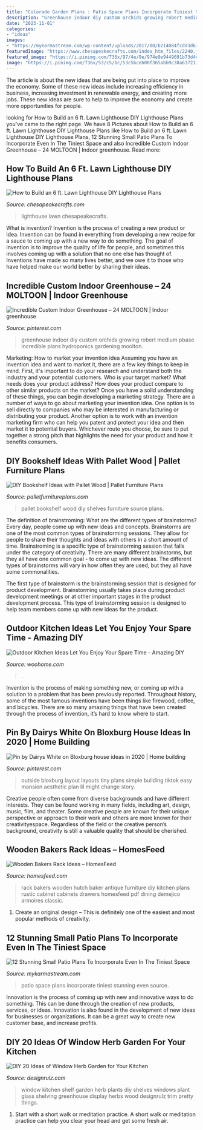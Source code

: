 ```yaml
---
title: "Colorado Garden Plans : Patio Space Plans Incorporate Tiniest Stunning Even Source"
description: "Greenhouse indoor diy custom orchids growing robert medium pbase incredible plans hydroponics gardening moolton"
date: "2023-11-01"
categories:
- "ideas"
images:
- "https://mykarmastream.com/wp-content/uploads/2017/08/b214084fcdd3d632b1741474968c83c3.jpg"
featuredImage: "https://www.chesapeakecrafts.com/index_htm_files/2240.jpg"
featured_image: "https://i.pinimg.com/736x/97/4e/9e/974e9e9449691b73d4caf8cbee2b1bc5.jpg"
image: "https://i.pinimg.com/736x/53/c5/bc/53c5bceb00f365abb9c38a6372171d8b.jpg"
---
```



The article is about the new ideas that are being put into place to improve the economy. Some of these new ideas include increasing efficiency in business, increasing investment in renewable energy, and creating more jobs. These new ideas are sure to help to improve the economy and create more opportunities for people.

	

		
looking for How to Build an 6 ft. Lawn Lighthouse DIY Lighthouse Plans you've came to the right page. We have 8 Pictures about How to Build an 6 ft. Lawn Lighthouse DIY Lighthouse Plans like How to Build an 6 ft. Lawn Lighthouse DIY Lighthouse Plans, 12 Stunning Small Patio Plans To Incorporate Even In The Tiniest Space and also Incredible Custom Indoor Greenhouse – 24 MOLTOON | Indoor greenhouse. Read more:
		
    
## How To Build An 6 Ft. Lawn Lighthouse DIY Lighthouse Plans

<img loading=lazy src="https://www.chesapeakecrafts.com/index_htm_files/2240.jpg" onerror="this.onerror=null;this.src='https://tse2.mm.bing.net/th?id=OIP.E0m59xqtO203NpsqFy-m7wHaJ4&amp;pid=15.1';" alt="How to Build an 6 ft. Lawn Lighthouse DIY Lighthouse Plans">

_Source: chesapeakecrafts.com_

>lighthouse lawn chesapeakecrafts. 

	

What is invention?
Invention is the process of creating a new product or idea. Invention can be found in everything from developing a new recipe for a sauce to coming up with a new way to do something. The goal of invention is to improve the quality of life for people, and sometimes this involves coming up with a solution that no one else has thought of. Inventions have made so many lives better, and we owe it to those who have helped make our world better by sharing their ideas.

    
## Incredible Custom Indoor Greenhouse – 24 MOLTOON | Indoor Greenhouse

<img loading=lazy src="https://i.pinimg.com/736x/53/c5/bc/53c5bceb00f365abb9c38a6372171d8b.jpg" onerror="this.onerror=null;this.src='https://tse1.mm.bing.net/th?id=OIP.wLT7Hn9ki8RG2RSGieVz8wHaJ3&amp;pid=15.1';" alt="Incredible Custom Indoor Greenhouse – 24 MOLTOON | Indoor greenhouse">

_Source: pinterest.com_

>greenhouse indoor diy custom orchids growing robert medium pbase incredible plans hydroponics gardening moolton. 

	

Marketing: How to market your invention idea
Assuming you have an invention idea and want to market it, there are a few key things to keep in mind. First, it's important to do your research and understand both the industry and your potential customers. Who is your target market? What needs does your product address? How does your product compare to other similar products on the market? Once you have a solid understanding of these things, you can begin developing a marketing strategy.
There are a number of ways to go about marketing your invention idea. One option is to sell directly to companies who may be interested in manufacturing or distributing your product. Another option is to work with an invention marketing firm who can help you patent and protect your idea and then market it to potential buyers. Whichever route you choose, be sure to put together a strong pitch that highlights the need for your product and how it benefits consumers.

    
## DIY Bookshelf Ideas With Pallet Wood | Pallet Furniture Plans

<img loading=lazy src="http://palletfurnitureplans.com/wp-content/uploads/2013/09/pallet-bookshelf-11.jpg" onerror="this.onerror=null;this.src='https://tse3.mm.bing.net/th?id=OIP.zMS_eV2-cdkiDsb-yINCJgHaJ3&amp;pid=15.1';" alt="DIY Bookshelf Ideas with Pallet Wood | Pallet Furniture Plans">

_Source: palletfurnitureplans.com_

>pallet bookshelf wood diy shelves furniture source plans. 

	

The definition of brainstroming: What are the different types of brainstorms?
Every day, people come up with new ideas and concepts. Brainstorms are one of the most common types of brainstorming sessions. They allow for people to share their thoughts and ideas with others in a short amount of time. Brainstroming is a specific type of brainstorming session that falls under the category of creativity. 
There are many different brainstorms, but they all have one common goal - to come up with new ideas. The different types of brainstorms will vary in how often they are used, but they all have some commonalities. 

The first type of brainstorm is the brainstorming session that is designed for product development. Brainstorming usually takes place during product development meetings or at other important stages in the product development process. This type of brainstorming session is designed to help team members come up with new ideas for the product.

    
## Outdoor Kitchen Ideas Let You Enjoy Your Spare Time - Amazing DIY

<img loading=lazy src="https://www.woohome.com/wp-content/uploads/2014/02/outdoor-kitchen-4.jpg" onerror="this.onerror=null;this.src='https://tse1.mm.bing.net/th?id=OIP.jcxSXCNgDdbCiHqAuxVTmAHaKe&amp;pid=15.1';" alt="Outdoor Kitchen Ideas Let You Enjoy Your Spare Time - Amazing DIY">

_Source: woohome.com_

>. 

	

Invention is the process of making something new, or coming up with a solution to a problem that has been previously reported. Throughout history, some of the most famous inventions have been things like firewood, coffee, and bicycles. There are so many amazing things that have been created through the process of invention, it’s hard to know where to start.

    
## Pin By Dairys White On Bloxburg House Ideas In 2020 | Home Building

<img loading=lazy src="https://i.pinimg.com/736x/97/4e/9e/974e9e9449691b73d4caf8cbee2b1bc5.jpg" onerror="this.onerror=null;this.src='https://tse2.mm.bing.net/th?id=OIP.fMpXmw_MMCHes_PUuwP-lwHaNK&amp;pid=15.1';" alt="Pin by Dairys White on Bloxburg house ideas in 2020 | Home building">

_Source: pinterest.com_

>outside bloxburg layout layouts tiny plans simple building tiktok easy mansion aesthetic plan lil might change story. 

	

Creative people often come from diverse backgrounds and have different interests. They can be found working in many fields, including art, design, music, film, and theater. Some creative people are known for their unique perspective or approach to their work and others are more known for their creativityespace. Regardless of the field or the creative person’s background, creativity is still a valuable quality that should be cherished.

    
## Wooden Bakers Rack Ideas – HomesFeed

<img loading=lazy src="https://homesfeed.com/wp-content/uploads/2015/10/Wooden-Baker-Rack-With-Classic-Style-And-Drawers.jpg" onerror="this.onerror=null;this.src='https://tse2.mm.bing.net/th?id=OIP.kxt1IhdnlbaEP_T9upO3qQHaL9&amp;pid=15.1';" alt="Wooden Bakers Rack Ideas – HomesFeed">

_Source: homesfeed.com_

>rack bakers wooden hutch baker antique furniture diy kitchen plans rustic cabinet cabinets drawers homesfeed pdf dining demejico armoires classic. 

	

1. Create an original design – This is definitely one of the easiest and most popular methods of creativity.

    
## 12 Stunning Small Patio Plans To Incorporate Even In The Tiniest Space

<img loading=lazy src="https://mykarmastream.com/wp-content/uploads/2017/08/b214084fcdd3d632b1741474968c83c3.jpg" onerror="this.onerror=null;this.src='https://tse4.mm.bing.net/th?id=OIP.shQIT83T1jKxdBR0loyDwwHaLI&amp;pid=15.1';" alt="12 Stunning Small Patio Plans To Incorporate Even In The Tiniest Space">

_Source: mykarmastream.com_

>patio space plans incorporate tiniest stunning even source. 

	

Innovation is the process of coming up with new and innovative ways to do something. This can be done through the creation of new products, services, or ideas. Innovation is also found in the development of new ideas for businesses or organizations. It can be a great way to create new customer base, and increase profits.

    
## DIY 20 Ideas Of Window Herb Garden For Your Kitchen

<img loading=lazy src="http://cdn.designrulz.com/wp-content/uploads/2015/03/shelf-window_designrulz-5.jpg" onerror="this.onerror=null;this.src='https://tse2.mm.bing.net/th?id=OIP.CbkWNb_hiQbJron1_ULCJgHaLH&amp;pid=15.1';" alt="DIY 20 Ideas of Window Herb Garden for Your Kitchen">

_Source: designrulz.com_

>window kitchen shelf garden herb plants diy shelves windows plant glass shelving greenhouse display herbs wood designrulz trim pretty things. 

	

1. Start with a short walk or meditation practice. A short walk or meditation practice can help you clear your head and get some fresh air.

